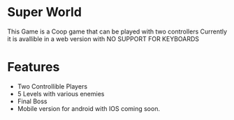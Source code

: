 # Super World
This Game is a Coop game that can be played with two controllers
Currently it is avallible in a web version with NO SUPPORT FOR KEYBOARDS

# Features
- Two Controllible Players
- 5 Levels with various enemies
- Final Boss
- Mobile version for android with IOS coming soon.
